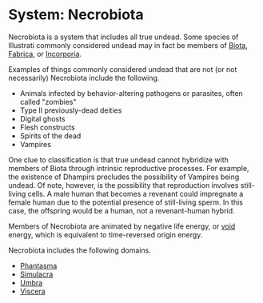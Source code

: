 # System: Necrobiota

Necrobiota is a system that includes all true undead. Some species of Illustrati commonly considered undead may in fact be members of [Biota](../biota/introduction.md), [Fabrica](../fabrica/introduction.md), or [Incorporia](../incorporia/introduction.md).

Examples of things commonly considered undead that are not (or not necessarily) Necrobiota include the following.

- Animals infected by behavior-altering pathogens or parasites, often called "zombies"
- Type II previously-dead deities
- Digital ghosts
- Flesh constructs
- Spirits of the dead
- Vampires

One clue to classification is that true undead cannot hybridize with members of Biota through intrinsic reproductive processes. For example, the existence of Dhampirs precludes the possibility of Vampires being undead. Of note, however, is the possibility that reproduction involves still-living cells. A male human that becomes a revenant could impregnate a female human due to the potential presence of still-living sperm. In this case, the offspring would be a human, not a revenant-human hybrid.

Members of Necrobiota are animated by negative life energy, or [void](../../../cosmology/introduction.md#the-void) energy, which is equivalent to time-reversed origin energy.

Necrobiota includes the following domains.

- [Phantasma](phantasma/introduction.md)
- [Simulacra](simulacra/introduction.md)
- [Umbra](umbra/introduction.md)
- [Viscera](viscera/introduction.md)